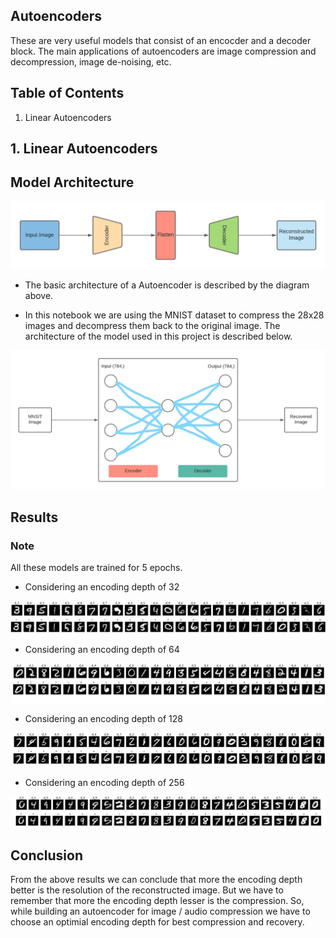 ## Autoencoders
These are very useful models that consist of an encocder and a decoder block. The main applications of autoencoders are image compression and decompression, image de-noising, etc.

## Table of Contents

1. Linear Autoencoders

## 1. Linear Autoencoders

## Model Architecture

![Screenshot](imgs/architecture.png)<br>

* The basic architecture of a Autoencoder is described by the diagram above. 

* In this notebook we are using the MNIST dataset to compress the 28x28 images and decompress them back to the original image. The architecture of the model used in this project is described below. 

![Screenshot](imgs/Inkedmex_LI.jpg)<br>

## Results

### Note
All these models are trained for 5 epochs. 

* Considering an encoding depth of 32

![Screenshot](imgs/d_32_f.png)<br>

* Considering an encoding depth of 64

![Screenshot](imgs/d_64.png)<br>

* Considering an encoding depth of 128

![Screenshot](imgs/d_128_f.png)<br>

* Considering an encoding depth of 256

![Screenshot](imgs/d_256.png)<br>

## Conclusion

From the above results we can conclude that more the encoding depth better is the resolution of the reconstructed image. But we have to remember that more the encoding depth lesser is the compression. So, while building an autoencoder for image / audio compression we have to choose an optimial encoding depth for best compression and recovery. 

